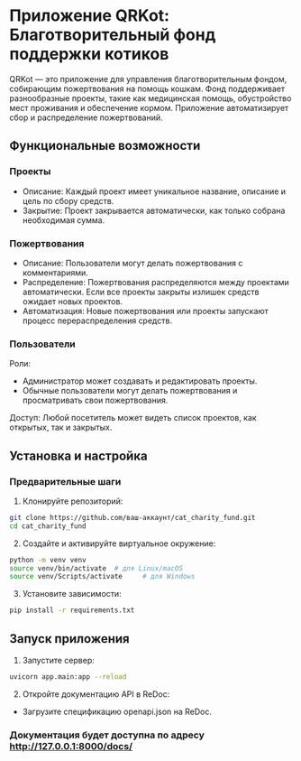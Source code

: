 # Приложение QRKot: Благотворительный фонд поддержки котиков

QRKot — это приложение для управления благотворительным фондом, собирающим пожертвования на помощь кошкам. Фонд поддерживает разнообразные проекты, такие как медицинская помощь, обустройство мест проживания и обеспечение кормом. Приложение автоматизирует сбор и распределение пожертвований.

## Функциональные возможности

### Проекты
- Описание: Каждый проект имеет уникальное название, описание и цель по сбору средств.
- Закрытие: Проект закрывается автоматически, как только собрана необходимая сумма.

### Пожертвования
- Описание: Пользователи могут делать пожертвования с комментариями.
- Распределение: Пожертвования распределяются между проектами автоматически. Если все проекты закрыты излишек средств ожидает новых проектов.
- Автоматизация: Новые пожертвования или проекты запускают процесс перераспределения средств.

### Пользователи
Роли:
- Администратор может создавать и редактировать проекты.
- Обычные пользователи могут делать пожертвования и просматривать свои пожертвования.

Доступ: Любой посетитель может видеть список проектов, как открытых, так и закрытых.

## Установка и настройка

### Предварительные шаги

1. Клонируйте репозиторий:

```bash
git clone https://github.com/ваш-аккаунт/cat_charity_fund.git
cd cat_charity_fund
```

2. Создайте и активируйте виртуальное окружение:

```bash
python -m venv venv
source venv/bin/activate  # для Linux/macOS
source venv/Scripts/activate     # для Windows
```

3. Установите зависимости:

```bash
pip install -r requirements.txt
```

## Запуск приложения

1. Запустите сервер:

```bash
uvicorn app.main:app --reload
```

2. Откройте документацию API в ReDoc:

- Загрузите спецификацию openapi.json на ReDoc.

### Документация будет доступна по адресу http://127.0.0.1:8000/docs/
